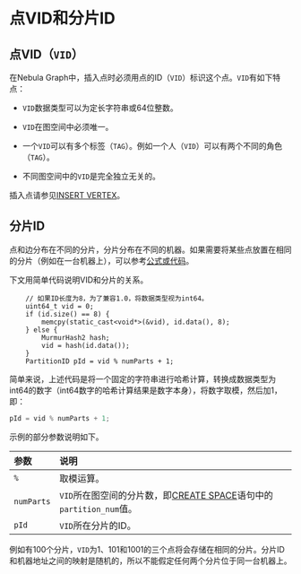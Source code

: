 # 点VID和分片ID

## 点VID（`VID`）

在Nebula Graph中，插入点时必须用点的ID（`VID`）标识这个点。`VID`有如下特点：

- `VID`数据类型可以为定长字符串或64位整数。

- `VID`在图空间中必须唯一。

- 一个`VID`可以有多个标签（`TAG`）。例如一个人（`VID`）可以有两个不同的角色（`TAG`）。

- 不同图空间中的`VID`是完全独立无关的。

插入点请参见[INSERT VERTEX](../12.vertex-statements/1.insert-vertex.md)。

## 分片ID

点和边分布在不同的分片，分片分布在不同的机器。如果需要将某些点放置在相同的分片（例如在一台机器上），可以参考[公式或代码](https://github.com/vesoft-inc/nebula-common/blob/master/src/common/clients/meta/MetaClient.cpp)。

下文用简单代码说明VID和分片的关系。

```
    // 如果ID长度为8，为了兼容1.0，将数据类型视为int64。
    uint64_t vid = 0;
    if (id.size() == 8) {
        memcpy(static_cast<void*>(&vid), id.data(), 8);
    } else {
        MurmurHash2 hash;
        vid = hash(id.data());
    }
    PartitionID pId = vid % numParts + 1;
```

简单来说，上述代码是将一个固定的字符串进行哈希计算，转换成数据类型为int64的数字（int64数字的哈希计算结果是数字本身），将数字取模，然后加1，即：

```C++
pId = vid % numParts + 1;
```

示例的部分参数说明如下。

|参数|说明|
|:---|:---|
|`%`|取模运算。|
|`numParts`|`VID`所在图空间的分片数，即[CREATE SPACE](../9.space-statements/1.create-space.md)语句中的`partition_num`值。|
|`pId`|`VID`所在分片的ID。|

例如有100个分片，`VID`为1、101和1001的三个点将会存储在相同的分片。分片ID和机器地址之间的映射是随机的，所以不能假定任何两个分片位于同一台机器上。
